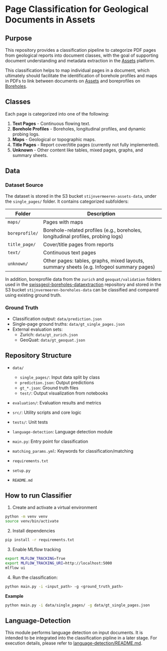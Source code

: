 # Page Classification for Geological Documents in Assets

## **Purpose** 

This repository provides a classification pipeline to categorize PDF pages 
from geological reports into document classes, with the goal of supporting document
understanding and metadata extraction in the [Assets](https://assets.swissgeol.ch/) platform.

This classification helps to map individual pages in a document,
which ultimately should facilitate the identification of borehole profiles and maps in PDFs to link between documents on [Assets](https://assets.swissgeol.ch/) and boreprofiles on [Boreholes](https://boreholes.swissgeol.ch/).

## Classes

Each page is categorized into one of the following:

1. **Text Pages** - Continuous flowing text.  
2. **Borehole Profiles** - Boreholes, longitudinal profiles, and dynamic probing logs.  
3. **Maps** - Geological or topographic maps.  
4. **Title Pages** - Report cover/title pages (currently not fully implemented).  
5. **Unknown** - Other content like tables, mixed pages, graphs, and summary sheets.

## Data

### Dataset Source

The dataset is stored in the S3 bucket `stijnvermeeren-assets-data`, under the `single_pages/` folder. It contains categorized subfolders:

| Folder         | Description                                                                                             |
|----------------|---------------------------------------------------------------------------------------------------------|
| `maps/`        | Pages with maps                                                                                         |
| `boreprofile/` | Borehole-related profiles (e.g., boreholes, longitudinal profiles, probing logs)                        |
| `title_page/`  | Cover/title pages from reports                                                                          |
| `text/`        | Continuous text pages                                                                                   |
| `unknown/`     | Other pages: tables, graphs, mixed layouts, summary sheets (e.g. Infogeol summary pages)                |

In addition, boreprofile data from the `zurich` and `geoquat/validation` folders used in the [swissgeol-boreholes-dataextraction](https://github.com/swisstopo/swissgeol-boreholes-dataextraction) repository and stored in the S3 bucket `stijnvermeeren-boreholes-data` can be classified and compared using existing ground truth.

### Ground Truth

- Classification output: `data/prediction.json`  
- Single-page ground truths: `data/gt_single_pages.json`  
- External evaluation sets:
  - Zurich: `data/gt_zurich.json`
  - GeoQuat: `data/gt_geoquat.json`

## Repository Structure

- `data/`
    - `single_pages/`: Input data split by class
    -  `prediction.json`: Output predictions
    - `gt_*.json`: Ground truth files
    - `test/`: Output visualization from notebooks
- `evaluation/`: Evaluation results and metrics
- `src/`: Utility scripts and core logic
- `tests/`: Unit tests
- `language-detection`: Language detection module

- `main.py`: Entry point for classification
- `matching_params.yml`: Keywords for classification/matching
- `requirements.txt`
- `setup.py`
- `README.md`

## How to run Classifier

1. Create and activate a virtual environment
```bash
python -m venv venv
source venv/bin/activate
```

2. Install dependencies
```bash
pip install -r requirements.txt
```
3. Enable MLflow tracking
```bash
export MLFLOW_TRACKING=True
export MLFLOW_TRACKING_URI=http://localhost:5000
mlflow ui
```
4. Run the classification:
```bash
python main.py -i <input_path> -g <ground_truth_path>
```
**Example**
```bash
python main.py -i data/single_pages/ -g data/gt_single_pages.json
```

## Language-Detection

This module performs language detection on input documents.
It is intended to be integrated into the classification pipline in a later stage.
For execution details, please refer to [language-detection/README.md](README.md).